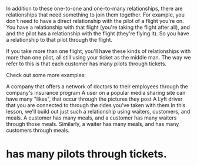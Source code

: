 In addition to these one-to-one and one-to-many relationships, there are relationships that need something to join them together. For example, you don't need to have a direct relationship with the pilot of a flight you're on. You have a relationship with that flight (you're taking the flight after all), and and the pilot has a relationship with the flight (they're flying it). So you have a relationship to that pilot through the flight.

If you take more than one flight, you'll have these kinds of relationships with more than one pilot, all still using your ticket as the middle man. The way we refer to this is that each customer has many pilots through tickets.

Check out some more examples:

A company that offers a network of doctors to their employees through the company's insurance program
A user on a popular media sharing site can have many "likes", that occur through the pictures they post
A Lyft driver that you are connected to through the rides you've taken with them
In this lesson, we'll build out just such a relationship using waiters, customers, and meals. A customer has many meals, and a customer has many waiters through those meals. Similarly, a waiter has many meals, and has many customers through meals.

 # has many pilots through tickets.
